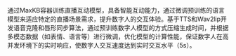 通过MaxKB容器训练直播互动模型，具备智能互动能力，通过微调预训练的语言模型来适应特定的直播场景需求，提升数字人的交互体验。基于TTS和Wav2lip开发语音克隆和唇形同步算法，通过预训练数字人模型的方式压缩生成时间，并根据多模态数据（如表情、语言等）进行微调，优化模型的计算性能，保证数字人在高并发环境下的实时响应，使数字人交互速度达到实时交互水平（5s）。


